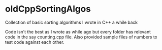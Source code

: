 # oldCppSortingAlgos
Collection of basic sorting algorithms I wrote in C++ a while back

Code isn't the best as I wrote as while ago but every folder has relevant code in the say counting.cpp file.
Also provided sample files of numbers to test code against each other.
